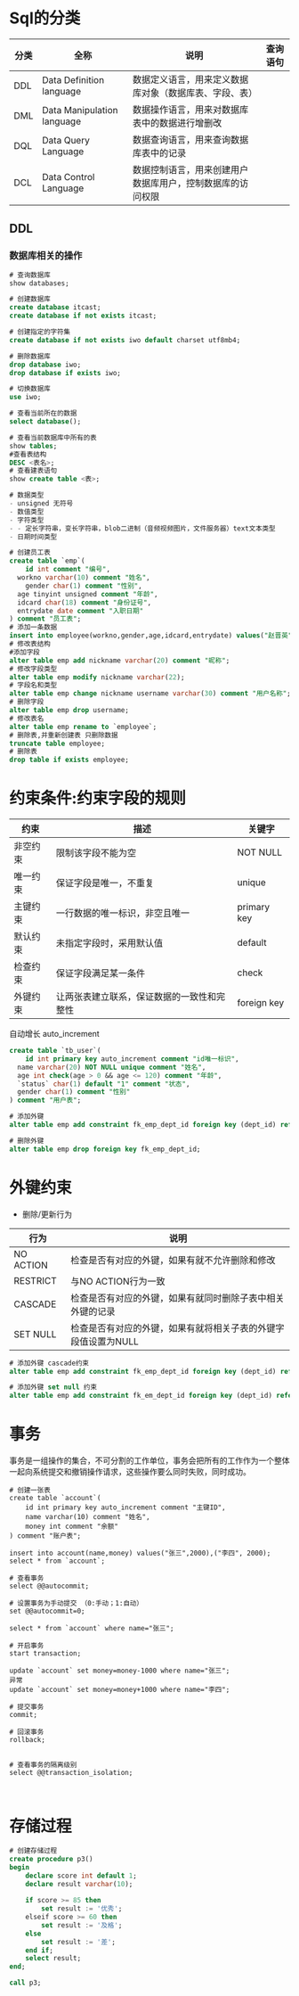 



# Sql的分类

| 分类 | 全称                       | 说明                                                       | 查询语句 |
| ---- | -------------------------- | ---------------------------------------------------------- | -------- |
| DDL  | Data Definition language   | 数据定义语言，用来定义数据库对象（数据库表、字段、表）     |          |
| DML  | Data Manipulation language | 数据操作语言，用来对数据库表中的数据进行增删改             |          |
| DQL  | Data Query Language        | 数据查询语言，用来查询数据库表中的记录                     |          |
| DCL  | Data Control Language      | 数据控制语言，用来创建用户数据库用户，控制数据库的访问权限 |          |

## DDL

### 数据库相关的操作

```sql
# 查询数据库
show databases;

# 创建数据库
create database itcast;
create database if not exists itcast;

# 创建指定的字符集
create database if not exists iwo default charset utf8mb4;

# 删除数据库
drop database iwo;
drop database if exists iwo;

# 切换数据库
use iwo;

# 查看当前所在的数据
select database();

# 查看当前数据库中所有的表
show tables;
#查看表结构
DESC <表名>;
# 查看建表语句
show create table <表>;

# 数据类型
- unsigned 无符号
- 数值类型
- 字符类型
- - 定长字符串，变长字符串，blob二进制（音频视频图片，文件服务器）text文本类型
- 日期时间类型

# 创建员工表
create table `emp`(
	id int comment "编号",
  workno varchar(10) comment "姓名",
	gender char(1) comment "性别",
  age tinyint unsigned comment "年龄",
  idcard char(18) comment "身份证号",
  entrydate date comment "入职日期"
) comment "员工表";
# 添加一条数据
insert into employee(workno,gender,age,idcard,entrydate) values("赵晋英","男",12,"142201199203073818","2012-09-09");
# 修改表结构
#添加字段
alter table emp add nickname varchar(20) comment "昵称";
# 修改字段类型
alter table emp modify nickname varchar(22);
# 字段名和类型
alter table emp change nickname username varchar(30) comment "用户名称";
# 删除字段
alter table emp drop username;
# 修改表名
alter table emp rename to `employee`;
# 删除表,并重新创建表 只删除数据
truncate table employee;
# 删除表
drop table if exists employee;

```



# 约束条件:约束字段的规则

| 约束     | 描述                                       | 关键字      |
| -------- | ------------------------------------------ | ----------- |
| 非空约束 | 限制该字段不能为空                         | NOT NULL    |
| 唯一约束 | 保证字段是唯一，不重复                     | unique      |
| 主键约束 | 一行数据的唯一标识，非空且唯一             | primary key |
| 默认约束 | 未指定字段时，采用默认值                   | default     |
| 检查约束 | 保证字段满足某一条件                       | check       |
| 外键约束 | 让两张表建立联系，保证数据的一致性和完整性 | foreign key |

自动增长	auto_increment

```sql
create table `tb_user`(
	id int primary key auto_increment comment "id唯一标识",
  name varchar(20) NOT NULL unique comment "姓名",
  age int check(age > 0 && age <= 120) comment "年龄",
  `status` char(1) default "1" comment "状态",
  gender char(1) comment "性别"
) comment "用户表";

# 添加外键
alter table emp add constraint fk_emp_dept_id foreign key (dept_id) references dept(id);

# 删除外键
alter table emp drop foreign key fk_emp_dept_id;
```



# 外键约束

- 删除/更新行为

| 行为      | 说明                                                         |
| --------- | ------------------------------------------------------------ |
| NO ACTION | 检查是否有对应的外键，如果有就不允许删除和修改               |
| RESTRICT  | 与NO ACTION行为一致                                          |
| CASCADE   | 检查是否有对应的外键，如果有就同时删除子表中相关外键的记录   |
| SET NULL  | 检查是否有对应的外键，如果有就将相关子表的外键字段值设置为NULL |

```sql
# 添加外键 cascade约束
alter table emp add constraint fk_emp_dept_id foreign key (dept_id) references dept(id) on update cascade on delete cascade;

# 添加外键 set null 约束
alter table emp add constraint fk_em_dept_id foreign key (dept_id) references dept(id) on update set null on delete set null;
```



# 事务

事务是一组操作的集合，不可分割的工作单位，事务会把所有的工作作为一个整体一起向系统提交和撤销操作请求，这些操作要么同时失败，同时成功。

```msql
# 创建一张表
create table `account`(
	id int primary key auto_increment comment "主键ID",
	name varchar(10) comment "姓名",
	money int comment "余额"
) comment "账户表";

insert into account(name,money) values("张三",2000),("李四", 2000);
select * from `account`;

# 查看事务
select @@autocommit;

# 设置事务为手动提交 （0:手动；1:自动）
set @@autocommit=0;

select * from `account` where name="张三";

# 开启事务
start transaction;

update `account` set money=money-1000 where name="张三"; 
异常
update `account` set money=money+1000 where name="李四";

# 提交事务
commit;

# 回滚事务
rollback;


# 查看事务的隔离级别
select @@transaction_isolation;



```





# 存储过程

```sql
# 创建存储过程
create procedure p3()
begin
	declare score int default 1;
	declare result varchar(10);
	
	if score >= 85 then
		set result := '优秀';
	elseif score >= 60 then
		set result := '及格';
	else
		set result := '差';
	end if;
	select result;
end;

call p3;

```

